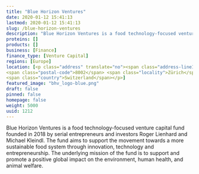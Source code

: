 ```yaml
---
title: "Blue Horizon Ventures"
date: 2020-01-12 15:41:13
lastmod: 2020-01-12 15:41:13
slug: /blue-horizon-ventures
description: "Blue Horizon Ventures is a food technology-focused venture capital fund founded in 2018 by serial entrepreneurs and investors Roger Lienhard and Michael Kleindl. The fund aims to support the movement towards a more sustainable food system through innovation, technology and entrepreneurship. The underlying mission of the fund is to support and promote a positive global impact on the environment, human health, and animal welfare."
proteins: []
products: []
business: [Finance]
finance_type: [Venture Capital]
regions: [Europe]
location: [<p class="address" translate="no"><span class="address-line1">Tödistrasse</span><br>
<span class="postal-code">8002</span> <span class="locality">Zürich</span><br>
<span class="country">Switzerland</span></p>]
featured_image: "bhv_logo-blue.png"
draft: false
pinned: false
homepage: false
weight: 5000
uuid: 1212
---
```

<p>Blue Horizon Ventures is a food technology-focused venture capital fund founded in 2018 by serial entrepreneurs and investors Roger Lienhard and Michael Kleindl. The fund aims to support the movement towards a more sustainable food system through innovation, technology and entrepreneurship. The underlying mission of the fund is to support and promote a positive global impact on the environment, human health, and animal welfare.</p>
